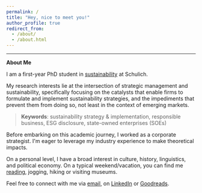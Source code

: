 ```yaml
---
permalink: /
title: "Hey, nice to meet you!"
author_profile: true
redirect_from: 
  - /about/
  - /about.html
---
```



---
**About Me**

I am a first-year PhD student in [sustainability](https://schulich.yorku.ca/specializations/sustainability/) at Schulich.

My research interests lie at the intersection of strategic management and sustainability, specifically focusing on the catalysts that enable firms to formulate and implement sustainability strategies, and the impediments that prevent them from doing so, not least in the context of emerging markets.

>**Keywords**: sustainability strategy & implementation, responsible business, ESG disclosure, state-owned enterprises (SOEs)

Before embarking on this academic journey, I worked as a corporate strategist. I'm eager to leverage my industry experience to make theoretical impacts.

On a personal level, I have a broad interest in culture, history, linguistics, and political economy. On a typical weekend/vacation, you can find me [reading](https://www.goodreads.com/), jogging, hiking or visiting museums.

Feel free to connect with me via [email](mailto:liwayne@schulich.yorku.ca), on [LinkedIn](https://www.linkedin.com/in/liwayne-schulich/) or [Goodreads](https://www.goodreads.com/user/show/87763274-wayne).
